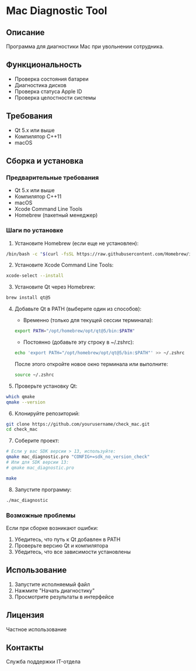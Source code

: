 # Mac Diagnostic Tool

## Описание
Программа для диагностики Mac при увольнении сотрудника.

## Функциональность
- Проверка состояния батареи
- Диагностика дисков
- Проверка статуса Apple ID
- Проверка целостности системы

## Требования
- Qt 5.x или выше
- Компилятор C++11
- macOS

## Сборка и установка

### Предварительные требования
- Qt 5.x или выше
- Компилятор C++11
- macOS
- Xcode Command Line Tools
- Homebrew (пакетный менеджер)

### Шаги по установке

1. Установите Homebrew (если еще не установлен):
```bash
/bin/bash -c "$(curl -fsSL https://raw.githubusercontent.com/Homebrew/install/HEAD/install.sh)"
```

2. Установите Xcode Command Line Tools:
```bash
xcode-select --install
```

3. Установите Qt через Homebrew:
```bash
brew install qt@5
```

4. Добавьте Qt в PATH (выберите один из способов):
   - Временно (только для текущей сессии терминала):
   ```bash
   export PATH="/opt/homebrew/opt/qt@5/bin:$PATH"
   ```
   
   - Постоянно (добавьте эту строку в ~/.zshrc):
   ```bash
   echo 'export PATH="/opt/homebrew/opt/qt@5/bin:$PATH"' >> ~/.zshrc
   ```
   После этого откройте новое окно терминала или выполните:
   ```bash
   source ~/.zshrc
   ```

5. Проверьте установку Qt:
```bash
which qmake
qmake --version
```

6. Клонируйте репозиторий:
```bash
git clone https://github.com/yourusername/check_mac.git
cd check_mac
```

7. Соберите проект:
```bash
# Если у вас SDK версии > 13, используйте:
qmake mac_diagnostic.pro "CONFIG+=sdk_no_version_check"
# Или для SDK версии 13:
# qmake mac_diagnostic.pro

make
```

8. Запустите программу:
```bash
./mac_diagnostic
```

### Возможные проблемы

Если при сборке возникают ошибки:
1. Убедитесь, что путь к Qt добавлен в PATH
2. Проверьте версию Qt и компилятора
3. Убедитесь, что все зависимости установлены

## Использование
1. Запустите исполняемый файл
2. Нажмите "Начать диагностику"
3. Просмотрите результаты в интерфейсе

## Лицензия
Частное использование

## Контакты
Служба поддержки IT-отдела
